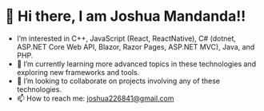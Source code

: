 # 👋 Hi there, I am Joshua Mandanda!!

-  I’m interested in C++, JavaScript (React, ReactNative), C# (dotnet, ASP.NET Core Web API, Blazor, Razor Pages, ASP.NET MVC), Java, and PHP.
- 🌱 I’m currently learning more advanced topics in these technologies and exploring new frameworks and tools.
- 💞️ I’m looking to collaborate on projects involving any of these technologies.
- 📫 How to reach me: joshua226841@gmail.com

<!--
TapiwaJoshua/TapiwaJoshua is a ✨ special ✨ repository because its `README.md` (this file) appears on your GitHub profile.
You can click the Preview link to take a look at your changes.
-->

